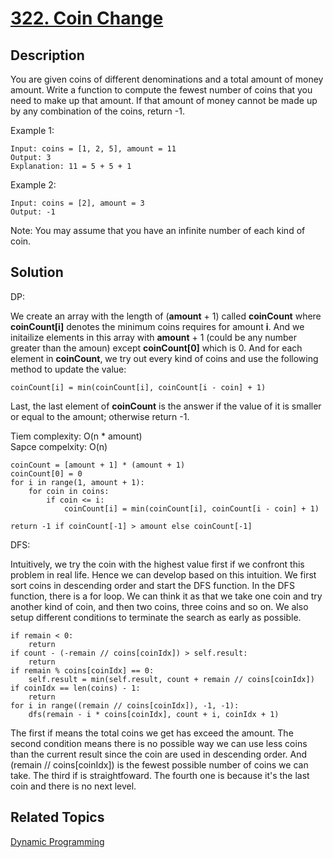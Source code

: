 # [322. Coin Change](https://leetcode.com/problems/coin-change)

## Description

You are given coins of different denominations and a total amount of money amount. Write a function to compute the fewest number of coins that you need to make up that amount. If that amount of money cannot be made up by any combination of the coins, return -1.

Example 1:

```
Input: coins = [1, 2, 5], amount = 11
Output: 3 
Explanation: 11 = 5 + 5 + 1
```

Example 2:

```
Input: coins = [2], amount = 3
Output: -1
```

Note:
You may assume that you have an infinite number of each kind of coin.

## Solution

DP:

We create an array with the length of (**amount** + 1) called **coinCount** where **coinCount[i]** denotes the minimum coins requires for amount **i**. And we initailize elements in this array with **amount** + 1 (could be any number greater than the amoun) except **coinCount[0]** which is 0. And for each element in **coinCount**, we try out every kind of coins and use the following method to update the value:

```
coinCount[i] = min(coinCount[i], coinCount[i - coin] + 1)
```

Last, the last element of **coinCount** is the answer if the value of it is smaller or equal to the amount; otherwise return -1.

Tiem complexity: O(n * amount)<br>
Sapce compelxity: O(n)

```
coinCount = [amount + 1] * (amount + 1)
coinCount[0] = 0
for i in range(1, amount + 1):
    for coin in coins:
        if coin <= i:
            coinCount[i] = min(coinCount[i], coinCount[i - coin] + 1)

return -1 if coinCount[-1] > amount else coinCount[-1]
```

DFS:

Intuitively, we try the coin with the highest value first if we confront this problem in real life. Hence we can develop based on this intuition. We first sort coins in descending order and start the DFS function. In the DFS function, there is a for loop. We can think it as that we take one coin and try another kind of coin, and then two coins, three coins and so on. We also setup different conditions to terminate the search as early as possible.

```
if remain < 0:
    return
if count - (-remain // coins[coinIdx]) > self.result:
    return
if remain % coins[coinIdx] == 0:
    self.result = min(self.result, count + remain // coins[coinIdx])
if coinIdx == len(coins) - 1:
    return
for i in range((remain // coins[coinIdx]), -1, -1):
    dfs(remain - i * coins[coinIdx], count + i, coinIdx + 1)
```

The first if means the total coins we get has exceed the amount. The second condition means there is no possible way we can use less coins than the current result since the coin are used in descending order. And (remain // coins[coinIdx]) is the fewest possible number of coins we can take. The third if is straightfoward. The fourth one is because it's the last coin and there is no next level. 


## Related Topics

[Dynamic Programming](https://leetcode.com/tag/dynamic-programming/) 